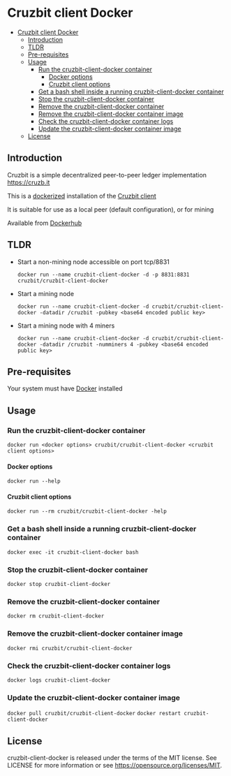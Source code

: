 # Cruzbit client Docker

- [Cruzbit client Docker](#cruzbit-client-docker)
  - [Introduction](#introduction)
  - [TLDR](#tldr)
  - [Pre-requisites](#pre-requisites)
  - [Usage](#usage)
    - [Run the cruzbit-client-docker container](#run-the-cruzbit-client-docker-container)
      - [Docker options](#docker-options)
      - [Cruzbit client options](#cruzbit-client-options)
    - [Get a bash shell inside a running cruzbit-client-docker container](#get-a-bash-shell-inside-a-running-cruzbit-client-docker-container)
    - [Stop the cruzbit-client-docker container](#stop-the-cruzbit-client-docker-container)
    - [Remove the cruzbit-client-docker container](#remove-the-cruzbit-client-docker-container)
    - [Remove the cruzbit-client-docker container image](#remove-the-cruzbit-client-docker-container-image)
    - [Check the cruzbit-client-docker container logs](#check-the-cruzbit-client-docker-container-logs)
    - [Update the cruzbit-client-docker container image](#update-the-cruzbit-client-docker-container-image)
  - [License](#license)

## Introduction
Cruzbit is a simple decentralized peer-to-peer ledger implementation https://cruzb.it

This is a [dockerized](http://docker.io) installation of the [Cruzbit client](https://github.com/cruzbit/cruzbit/tree/master/client)

It is suitable for use as a local peer (default configuration), or for mining

Available from [Dockerhub](https://hub.docker.com/r/cruzbit/cruzbit-client-docker)

## TLDR
* Start a non-mining node accessible on port tcp/8831

  `docker run --name cruzbit-client-docker -d -p 8831:8831 cruzbit/cruzbit-client-docker`

* Start a mining node
  
  `docker run --name cruzbit-client-docker -d cruzbit/cruzbit-client-docker -datadir /cruzbit -pubkey <base64 encoded public key>`

* Start a mining node with 4 miners
  
  `docker run --name cruzbit-client-docker -d cruzbit/cruzbit-client-docker -datadir /cruzbit -numminers 4 -pubkey <base64 encoded public key>`

## Pre-requisites
Your system must have [Docker](http://docker.io) installed

## Usage
### Run the cruzbit-client-docker container
`docker run <docker options> cruzbit/cruzbit-client-docker <cruzbit client options>`

#### Docker options
`docker run --help`

#### Cruzbit client options
`docker run --rm cruzbit/cruzbit-client-docker -help`

### Get a bash shell inside a running cruzbit-client-docker container
`docker exec -it cruzbit-client-docker bash`
### Stop the cruzbit-client-docker container
`docker stop cruzbit-client-docker`
### Remove the cruzbit-client-docker container
`docker rm cruzbit-client-docker`
### Remove the cruzbit-client-docker container image
`docker rmi cruzbit/cruzbit-client-docker`
### Check the cruzbit-client-docker container logs
`docker logs cruzbit-client-docker`
### Update the cruzbit-client-docker container image
`docker pull cruzbit/cruzbit-client-docker`
`docker restart cruzbit-client-docker`

## License
cruzbit-client-docker is released under the terms of the MIT license. See LICENSE for more information or see https://opensource.org/licenses/MIT.
